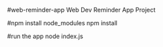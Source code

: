 #web-reminder-app
Web Dev Reminder App Project

#npm install node_modules
npm install

#run the app
node index.js
